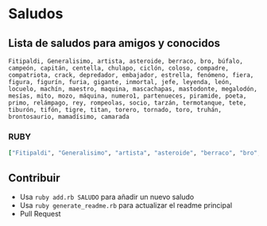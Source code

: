 # Saludos

## Lista de saludos para amigos y conocidos

```text
Fitipaldi, Generalisimo, artista, asteroide, berraco, bro, búfalo, campeón, capitán, centella, chulapo, ciclón, coloso, compadre, compatriota, crack, depredador, embajador, estrella, fenómeno, fiera, figura, figurín, furia, gigante, inmortal, jefe, leyenda, león, locuelo, machín, maestro, maquina, mascachapas, mastodonte, megalodón, mesías, mito, mozo, máquina, numero1, partenueces, piramide, poeta, primo, relámpago, rey, rompeolas, socio, tarzán, termotanque, tete, tiburón, tifón, tigre, titan, torero, tornado, toro, truhán, brontosaurio, mamadísimo, camarada
```

### RUBY

```ruby
["Fitipaldi", "Generalisimo", "artista", "asteroide", "berraco", "bro", "búfalo", "campeón", "capitán", "centella", "chulapo", "ciclón", "coloso", "compadre", "compatriota", "crack", "depredador", "embajador", "estrella", "fenómeno", "fiera", "figura", "figurín", "furia", "gigante", "inmortal", "jefe", "leyenda", "león", "locuelo", "machín", "maestro", "maquina", "mascachapas", "mastodonte", "megalodón", "mesías", "mito", "mozo", "máquina", "numero1", "partenueces", "piramide", "poeta", "primo", "relámpago", "rey", "rompeolas", "socio", "tarzán", "termotanque", "tete", "tiburón", "tifón", "tigre", "titan", "torero", "tornado", "toro", "truhán", "brontosaurio", "mamadísimo", "camarada"]
```

## Contribuir

- Usa `ruby add.rb SALUDO` para añadir un nuevo saludo
- Usa `ruby generate_readme.rb` para actualizar el readme principal
- Pull Request
